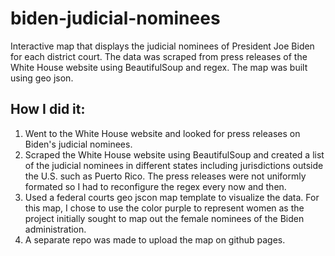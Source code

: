 # biden-judicial-nominees
 Interactive map that displays the judicial nominees of President Joe Biden for each district court. The data was scraped from press releases of the White House website using BeautifulSoup and regex. The map was built using geo json.

## How I did it:
1. Went to the White House website and looked for press releases on Biden's judicial nominees. 
2. Scraped the White House website using BeautifulSoup and created a list of the judicial nominees in different states including jurisdictions outside the U.S. such as Puerto Rico. The press releases were not uniformly formated so I had to reconfigure the regex every now and then.
3. Used a federal courts geo jscon map template to visualize the data. For this map, I chose to use the color purple to represent women as the project initially sought to map out the female nominees of the Biden administration.
4. A separate repo was made to upload the map on github pages. 
